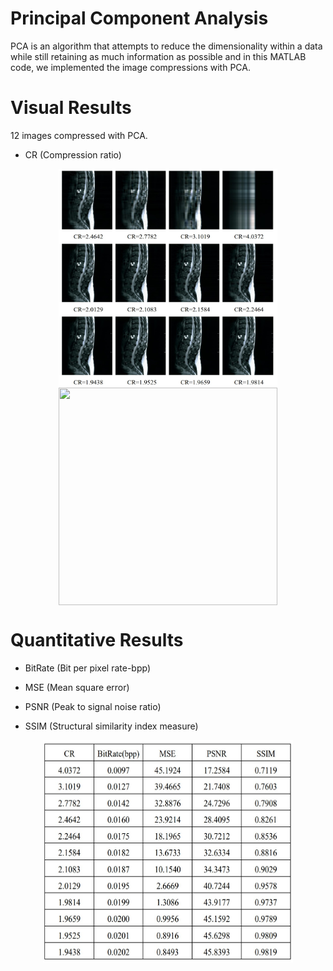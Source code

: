 # Principal Component Analysis
 
 PCA is an algorithm that attempts to reduce the dimensionality within a data while still retaining as much information as possible and in this MATLAB code, we implemented the image compressions with PCA. 
 
 
 # Visual Results
 12 images compressed with PCA.
 
  * CR (Compression ratio)
  <p align="center">
   <img align="center" src="results/SVD1.jpg" width="350" height="350" /> <img align="center" src="PCA.gif" width="350" height="348" />
  </p>

# Quantitative Results
 * BitRate (Bit per pixel rate-bpp)
 
 * MSE (Mean square error) 
   
 * PSNR (Peak to signal noise ratio)
   
 * SSIM (Structural similarity index measure)
  <p align="center">
   <img align="center" src="results/SVD2.jpg" width="400" height="356" />
  </p>

